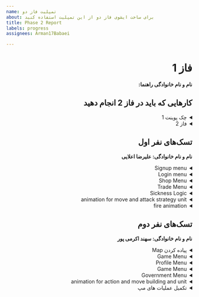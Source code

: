 ```yaml
---
name: تمپلیت فاز دو
about: برای ساخت ایشوی فاز دو از این تمپلیت استفاده کنید
title: Phase 2 Report
labels: progress
assignees: Arman17Babaei

---
```


<div dir="rtl" align='right'>

# فاز 1
**نام و نام خانوادگی راهنما:**

## کارهایی که باید در فاز 2 انجام دهید

<details>
  <summary>چک پوینت 1</summary>

- پیاده‌سازی منوهای خارج بازی
- پیاده‌سازی کلیات نمای بازی
- پیاده‌سازی کلیات نقشه

  <div dir="ltr" align='right'>

  1. [ ] شروع نشده
  2. [ ] در حال انجام
  3. [x] تمام شده
  </div>
</details>

<details>
  <summary>فاز 2</summary>

- موارد باقی مانده از پیاده سازی فاز دوم پروژه
  
  <div  dir="ltr" align='right'>
  
  1. [ ] شروع نشده
  2. [ ] در حال انجام
  3. [ ] تمام شده
     </div>
</details>

## تسک‌های نفر اول

  **نام و نام خانوادگی: علیرضا اعلایی**
<details>
  <summary>Signup menu</summary>

  <div dir="ltr" align='right'>

  1. [ ] شروع نشده
  2. [ ] در حال انجام
  3. [x] تمام شده
  </div>
</details>
<details>
  <summary>Login menu</summary>

  <div dir="ltr" align='right'>

1. [ ] شروع نشده
2. [ ] در حال انجام
3. [x] تمام شده
  </div>
</details>

<details>
  <summary>Shop Menu</summary>

  <div dir="ltr" align='right'>

1. [x] شروع نشده
2. [ ] در حال انجام
3. [ ] تمام شده
  </div>
</details>

<details>
  <summary>Trade Menu</summary>

  <div dir="ltr" align='right'>

1. [x] شروع نشده
2. [ ] در حال انجام
3. [ ] تمام شده
  </div>
</details>

<details>
  <summary>Sickness Logic</summary>

  <div dir="ltr" align='right'>

1. [x] شروع نشده
2. [ ] در حال انجام
3. [ ] تمام شده
  </div>
</details>

<details>
  <summary>animation for move and attack strategy unit</summary>

  <div dir="ltr" align='right'>

1. [ ] شروع نشده
2. [x] در حال انجام
3. [ ] تمام شده
  </div>
</details>

<details>
  <summary>fire animation</summary>

  <div dir="ltr" align='right'>

1. [x] شروع نشده
2. [ ] در حال انجام
3. [ ] تمام شده
  </div>
</details>

## تسک‌های نفر دوم

  **نام و نام خانوادگی: سهند اکرمی پور**
<details>
  <summary>پیاده کردن Map</summary>

  <div dir="ltr" align='right'>

  1. [ ] شروع نشده
  2. [ ] در حال انجام
  3. [x] تمام شده
  </div>
</details>

<details>
  <summary>Game Menu</summary>

  <div dir="ltr" align='right'>

1. [ ] شروع نشده
2. [x] در حال انجام
3. [ ] تمام شده
  </div>
</details>

<details>
  <summary>Profile Menu</summary>

  <div dir="ltr" align='right'>

1. [ ] شروع نشده
2. [x] در حال انجام
3. [ ] تمام شده
  </div>
</details>

<details>
  <summary>Game Menu</summary>

  <div dir="ltr" align='right'>

1. [ ] شروع نشده
2. [x] در حال انجام
3. [ ] تمام شده
  </div>
</details>

<details>
  <summary>Government Menu</summary>

  <div dir="ltr" align='right'>

1. [x] شروع نشده
2. [ ] در حال انجام
3. [ ] تمام شده
  </div>
</details>

<details>
  <summary>animation for action and move building and unit</summary>

  <div dir="ltr" align='right'>

1. [x] شروع نشده
2. [ ] در حال انجام
3. [ ] تمام شده
  </div>
</details>

<details>
  <summary>تکمیل عملیات های مپ</summary>

  <div dir="ltr" align='right'>

1. [x] شروع نشده
2. [ ] در حال انجام
3. [ ] تمام شده
  </div>
</details>

</div>
